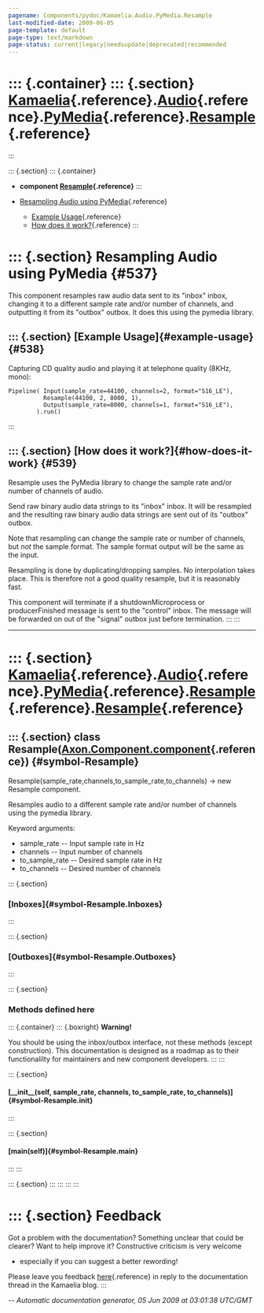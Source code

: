```yaml
---
pagename: Components/pydoc/Kamaelia.Audio.PyMedia.Resample
last-modified-date: 2009-06-05
page-template: default
page-type: text/markdown
page-status: current|legacy|needsupdate|deprecated|recommended
---
```

::: {.container}
::: {.section}
[Kamaelia](/Components/pydoc/Kamaelia.html){.reference}.[Audio](/Components/pydoc/Kamaelia.Audio.html){.reference}.[PyMedia](/Components/pydoc/Kamaelia.Audio.PyMedia.html){.reference}.[Resample](/Components/pydoc/Kamaelia.Audio.PyMedia.Resample.html){.reference}
======================================================================================================================================================================================================================================================================
:::

::: {.section}
::: {.container}
-   **component
    [Resample](/Components/pydoc/Kamaelia.Audio.PyMedia.Resample.Resample.html){.reference}**
:::

-   [Resampling Audio using PyMedia](#537){.reference}
    -   [Example Usage](#538){.reference}
    -   [How does it work?](#539){.reference}
:::

::: {.section}
Resampling Audio using PyMedia {#537}
==============================

This component resamples raw audio data sent to its \"inbox\" inbox,
changing it to a different sample rate and/or number of channels, and
outputting it from its \"outbox\" outbox. It does this using the pymedia
library.

::: {.section}
[Example Usage]{#example-usage} {#538}
-------------------------------

Capturing CD quality audio and playing it at telephone quality (8KHz,
mono):

``` {.literal-block}
Pipeline( Input(sample_rate=44100, channels=2, format="S16_LE"),
          Resample(44100, 2, 8000, 1),
          Output(sample_rate=8000, channels=1, format="S16_LE"),
        ).run()
```
:::

::: {.section}
[How does it work?]{#how-does-it-work} {#539}
--------------------------------------

Resample uses the PyMedia library to change the sample rate and/or
number of channels of audio.

Send raw binary audio data strings to its \"inbox\" inbox. It will be
resampled and the resulting raw binary audio data strings are sent out
of its \"outbox\" outbox.

Note that resampling can change the sample rate or number of channels,
but *not* the sample format. The sample format output will be the same
as the input.

Resampling is done by duplicating/dropping samples. No interpolation
takes place. This is therefore not a good quality resample, but it is
reasonably fast.

This component will terminate if a shutdownMicroprocess or
producerFinished message is sent to the \"control\" inbox. The message
will be forwarded on out of the \"signal\" outbox just before
termination.
:::
:::

------------------------------------------------------------------------

::: {.section}
[Kamaelia](/Components/pydoc/Kamaelia.html){.reference}.[Audio](/Components/pydoc/Kamaelia.Audio.html){.reference}.[PyMedia](/Components/pydoc/Kamaelia.Audio.PyMedia.html){.reference}.[Resample](/Components/pydoc/Kamaelia.Audio.PyMedia.Resample.html){.reference}.[Resample](/Components/pydoc/Kamaelia.Audio.PyMedia.Resample.Resample.html){.reference}
==============================================================================================================================================================================================================================================================================================================================================================

::: {.section}
class Resample([Axon.Component.component](/Docs/Axon/Axon.Component.component.html){.reference}) {#symbol-Resample}
------------------------------------------------------------------------------------------------

Resample(sample\_rate,channels,to\_sample\_rate,to\_channels) -\> new
Resample component.

Resamples audio to a different sample rate and/or number of channels
using the pymedia library.

Keyword arguments:

-   sample\_rate \-- Input sample rate in Hz
-   channels \-- Input number of channels
-   to\_sample\_rate \-- Desired sample rate in Hz
-   to\_channels \-- Desired number of channels

::: {.section}
### [Inboxes]{#symbol-Resample.Inboxes}
:::

::: {.section}
### [Outboxes]{#symbol-Resample.Outboxes}
:::

::: {.section}
### Methods defined here

::: {.container}
::: {.boxright}
**Warning!**

You should be using the inbox/outbox interface, not these methods
(except construction). This documentation is designed as a roadmap as to
their functionalilty for maintainers and new component developers.
:::
:::

::: {.section}
#### [\_\_init\_\_(self, sample\_rate, channels, to\_sample\_rate, to\_channels)]{#symbol-Resample.__init__}
:::

::: {.section}
#### [main(self)]{#symbol-Resample.main}
:::
:::

::: {.section}
:::
:::
:::
:::

::: {.section}
Feedback
========

Got a problem with the documentation? Something unclear that could be
clearer? Want to help improve it? Constructive criticism is very welcome
- especially if you can suggest a better rewording!

Please leave you feedback
[here](../../../cgi-bin/blog/blog.cgi?rm=viewpost&nodeid=1142023701){.reference}
in reply to the documentation thread in the Kamaelia blog.
:::

*\-- Automatic documentation generator, 05 Jun 2009 at 03:01:38 UTC/GMT*
